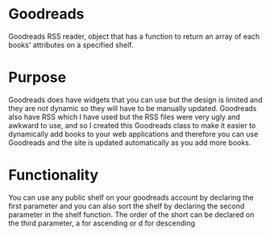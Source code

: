 # Goodreads

Goodreads RSS reader, object that has a function to return an array of each books' attributes on a specified shelf.

# Purpose

Goodreads does have widgets that you can use but the design is limited and they are not dynamic so they will have to be manually updated. Goodreads also have RSS which I have used but the RSS files were very ugly and awkward to use, and so I created this Goodreads class to make it easier to dynamically add books to your web applications and therefore you can use Goodreads and the site is updated automatically as you add more books.

# Functionality

You can use any public shelf on your goodreads account by declaring the first parameter and you can also sort the shelf by declaring the second parameter in the shelf function. The order of the short can be declared on the third parameter, a for ascending or d for descending
